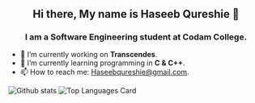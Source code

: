 # <h2 align="center">Hi there, My name is Haseeb Qureshie 👋</h2>   

<h3 align="center">I am a Software Engineering student at Codam College.</h3>

- 🔭 I’m currently working on __Transcendes__.
- 🌱 I’m currently learning programming in __C & C++__.
- 📫 How to reach me: Haseebqureshie@gmail.com.

![Github stats](https://github-readme-stats.vercel.app/api?username=AtibQur&theme=highcontrast&show_icons=true&count_private=true)
![Top Languages Card](https://github-readme-stats.vercel.app/api/top-langs/?username=AtibQur)


<!--
**AtibQur/AtibQur** is a ✨ _special_ ✨ repository because its `README.md` (this file) appears on your GitHub profile.

Here are some ideas to get you started:

- 🔭 I’m currently working on ...
- 🌱 I’m currently learning ...
- 👯 I’m looking to collaborate on ...
- 🤔 I’m looking for help with ...
- 💬 Ask me about ...
- 📫 How to reach me: ...
- 😄 Pronouns: ...
- ⚡ Fun fact: ...
-->
